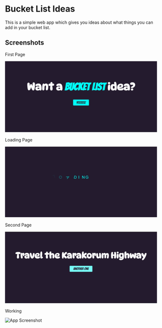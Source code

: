 
# Bucket List Ideas

This is a simple web app which gives you ideas about what things you can add in your bucket list.




## Screenshots

First Page

![App Screenshot](https://github.com/tarun0206/BucketListGenerator/blob/main/screenshots/firstPage.jpg?raw=true)

Loading Page

![App Screenshot](https://github.com/tarun0206/BucketListGenerator/blob/main/screenshots/loadingScreen.jpg?raw=true)

Second Page

![App Screenshot](https://github.com/tarun0206/BucketListGenerator/blob/main/screenshots/secondPage.jpg?raw=true)

Working

![App Screenshot](https://github.com/tarun0206/BucketListGenerator/blob/main/screenshots/working.gif?raw=true)


